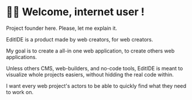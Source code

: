 # 🙋‍♀️ Welcome, internet user !

Project founder here. Please, let me explain it.

EditIDE is a product made by web creators, for web creators.

My goal is to create a all-in one web application, to create others web applications.

Unless others CMS, web-builders, and no-code tools, EditIDE is meant to visualize whole projects easiers, without hidding the real code within.

I want every web project's actors to be able to quickly find what they need to work on.

<!--

**Here are some ideas to get you started:**

🙋‍♀️ A short introduction - what is your organization all about?
🌈 Contribution guidelines - how can the community get involved?
👩‍💻 Useful resources - where can the community find your docs? Is there anything else the community should know?
🍿 Fun facts - what does your team eat for breakfast?
🧙 Remember, you can do mighty things with the power of [Markdown](https://docs.github.com/github/writing-on-github/getting-started-with-writing-and-formatting-on-github/basic-writing-and-formatting-syntax)
-->
